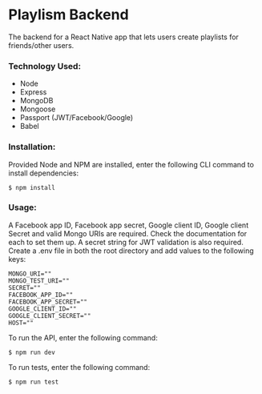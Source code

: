 # Playlism Backend

The backend for a React Native app that lets users create playlists for friends/other users.

### Technology Used:

* Node
* Express
* MongoDB
* Mongoose
* Passport (JWT/Facebook/Google)
* Babel

### Installation:

Provided Node and NPM are installed, enter the following CLI command to install dependencies:
```
$ npm install
```

### Usage:

A Facebook app ID, Facebook app secret, Google client ID, Google client Secret and valid Mongo URIs are required. Check the documentation for each to set them up. A secret string for JWT validation is also required.
Create a .env file in both the root directory and add values to the following keys:
```
MONGO_URI=""
MONGO_TEST_URI=""
SECRET=""
FACEBOOK_APP_ID=""
FACEBOOK_APP_SECRET=""
GOOGLE_CLIENT_ID=""
GOOGLE_CLIENT_SECRET=""
HOST=""
```

To run the API, enter the following command:
```
$ npm run dev
```

To run tests, enter the following command:
```
$ npm run test
```
